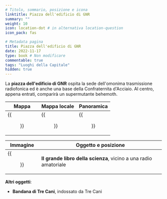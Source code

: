 ```yaml
---
# Titolo, sommario, posizione e icona
linktitle: Piazza dell'edificio di GNR
summary: ""
weight: 10
icon: location-dot # in alternativa location-question
icon_pack: fas

# Metadata pagina
title: Piazza dell'edificio di GNR
date: 2022-11-17
type: book # Non modificare
commentable: true
tags: "Luoghi della Capitale"
hidden: true
---
```



<div class="fo3">

La **piazza dell'edificio di GNR** ospita la sede dell'omonima trasmissione radiofonica ed è anche una base della Confraternita d'Acciaio. Al centro, appena entrati, comparirà un supermutante behemoth.

| Mappa                            | Mappa locale                   | Panoramica                   |
| -------------------------------- | ------------------------------ | ---------------------------- |
| {{<figure src="fo3/GNR_Building_Plaza_loc.webp">}} | {{<figure src="fo3/GNR_building_loc_map.webp">}} | {{<figure src="fo3/GNR_Building_Plaza.webp">}} |

| Immagine                                   | Oggetto e posizione                                              |
| ------------------------------------------ | ---------------------------------------------------------------- |
| {{<figure src="fo3/BB_of_Science_GNR_building_plaza.webp">}} | **Il grande libro della scienza**, vicino a una radio amatoriale |


**Altri oggetti**:
- **Bandana di Tre Cani**, indossato da Tre Cani

</div>